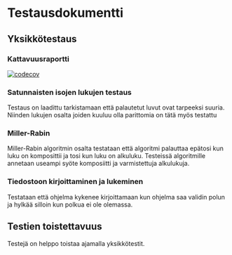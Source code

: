# Testausdokumentti

## Yksikkötestaus
### Kattavuusraportti
[![codecov](https://codecov.io/gh/Zatyri/RSA/branch/main/graph/badge.svg?token=N5A8G9TN4A)](https://codecov.io/gh/Zatyri/RSA)

### Satunnaisten isojen lukujen testaus
Testaus on laadittu tarkistamaan että palautetut luvut ovat tarpeeksi suuria. Niinden lukujen osalta joiden kuuluu olla parittomia on tätä myös testattu

### Miller-Rabin
Miller-Rabin algoritmin osalta testataan että algoritmi palauttaa epätosi kun luku on komposittii ja tosi kun luku on alkuluku. Testeissä algoritmille annetaan useampi syöte komposiitti ja varmistettuja alkulukuja.

### Tiedostoon kirjoittaminen ja lukeminen
Testataan että ohjelma kykenee kirjoittamaan kun ohjelma saa validin polun ja hylkää silloin kun polkua ei ole olemassa.

## Testien toistettavuus
Testejä on helppo toistaa ajamalla yksikkötestit.




